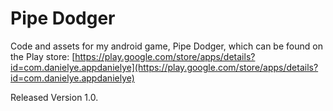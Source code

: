 # Pipe Dodger
Code and assets for my android game, Pipe Dodger, which can be found on the Play store: [https://play.google.com/store/apps/details?id=com.danielye.appdanielye](https://play.google.com/store/apps/details?id=com.danielye.appdanielye)

Released Version 1.0.
